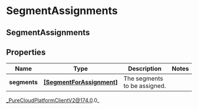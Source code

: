 # SegmentAssignments

## SegmentAssignments

## Properties

|Name | Type | Description | Notes|
|------------ | ------------- | ------------- | -------------|
| **segments** | [**[SegmentForAssignment]**]([SegmentForAssignment]) | The segments to be assigned. | |



_PureCloudPlatformClientV2@174.0.0_
